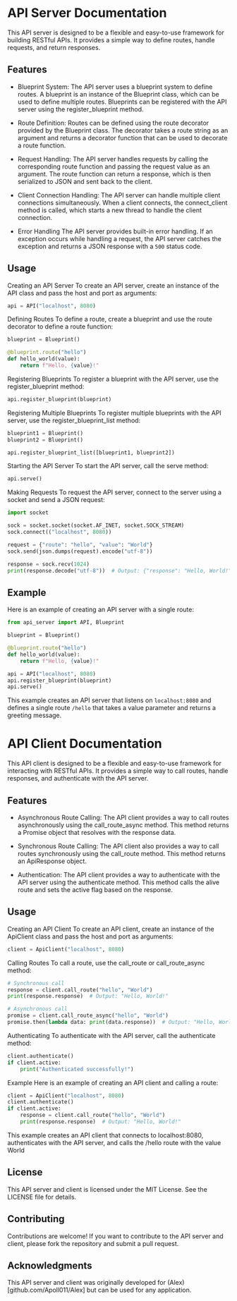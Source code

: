 # API Server Documentation
This API server is designed to be a flexible and easy-to-use framework for building RESTful APIs. It provides a simple way to define routes, handle requests, and return responses.

## Features
- Blueprint System: The API server uses a blueprint system to define routes. A blueprint is an instance of the Blueprint class, which can be used to define multiple routes. Blueprints can be registered with the API server using the register_blueprint method.

- Route Definition: Routes can be defined using the route decorator provided by the Blueprint class. The decorator takes a route string as an argument and returns a decorator function that can be used to decorate a route function.

- Request Handling: The API server handles requests by calling the corresponding route function and passing the request value as an argument. The route function can return a response, which is then serialized to JSON and sent back to the client.

- Client Connection Handling: The API server can handle multiple client connections simultaneously. When a client connects, the connect_client method is called, which starts a new thread to handle the client connection.

- Error Handling The API server provides built-in error handling. If an exception occurs while handling a request, the API server catches the exception and returns a JSON response with a `500` status code.

## Usage
Creating an API Server
To create an API server, create an instance of the API class and pass the host and port as arguments:

```python
api = API("localhost", 8080)
```
Defining Routes
To define a route, create a blueprint and use the route decorator to define a route function:

```python
blueprint = Blueprint()

@blueprint.route("hello")
def hello_world(value):
    return f"Hello, {value}!"
```
Registering Blueprints
To register a blueprint with the API server, use the register_blueprint method:

```python
api.register_blueprint(blueprint)
```
Registering Multiple Blueprints
To register multiple blueprints with the API server, use the register_blueprint_list method:

```python
blueprint1 = Blueprint()
blueprint2 = Blueprint()

api.register_blueprint_list([blueprint1, blueprint2])
```

Starting the API Server
To start the API server, call the serve method:

```python
api.serve()
```
Making Requests
To request the API server, connect to the server using a socket and send a JSON request:

```python
import socket

sock = socket.socket(socket.AF_INET, socket.SOCK_STREAM)
sock.connect(("localhost", 8080))

request = {"route": "hello", "value": "World"}
sock.send(json.dumps(request).encode("utf-8"))

response = sock.recv(1024)
print(response.decode("utf-8"))  # Output: {"response": "Hello, World!", "code": 200, "time": 0.01}
```
## Example
Here is an example of creating an API server with a single route:

```python
from api_server import API, Blueprint

blueprint = Blueprint()

@blueprint.route("hello")
def hello_world(value):
    return f"Hello, {value}!"

api = API("localhost", 8080)
api.register_blueprint(blueprint)
api.serve()
```
This example creates an API server that listens on `localhost:8080` and defines a single route `/hello` that takes a value parameter and returns a greeting message.


# API Client Documentation
This API client is designed to be a flexible and easy-to-use framework for interacting with RESTful APIs. It provides a simple way to call routes, handle responses, and authenticate with the API server.

## Features
- Asynchronous Route Calling: The API client provides a way to call routes asynchronously using the call_route_async method. This method returns a Promise object that resolves with the response data.

- Synchronous Route Calling: The API client also provides a way to call routes synchronously using the call_route method. This method returns an ApiResponse object.

- Authentication: The API client provides a way to authenticate with the API server using the authenticate method. This method calls the alive route and sets the active flag based on the response.

## Usage
Creating an API Client To create an API client, create an instance of the ApiClient class and pass the host and port as arguments:

```python
client = ApiClient("localhost", 8080)
```

Calling Routes To call a route, use the call_route or call_route_async method:

```python
# Synchronous call
response = client.call_route("hello", "World")
print(response.response)  # Output: "Hello, World!"

# Asynchronous call
promise = client.call_route_async("hello", "World")
promise.then(lambda data: print(data.response))  # Output: "Hello, World!"
```
Authenticating To authenticate with the API server, call the authenticate method:

```python
client.authenticate()
if client.active:
    print("Authenticated successfully!")
```
Example
Here is an example of creating an API client and calling a route:

```python
client = ApiClient("localhost", 8080)
client.authenticate()
if client.active:
    response = client.call_route("hello", "World")
    print(response.response)  # Output: "Hello, World!"
```
This example creates an API client that connects to localhost:8080, authenticates with the API server, and calls the /hello route with the value World

## License
This API server and client is licensed under the MIT License. See the LICENSE file for details.

## Contributing
Contributions are welcome! If you want to contribute to the API server and client, please fork the repository and submit a pull request.

## Acknowledgments
This API server and client was originally developed for (Alex)[github.com/Apoll011/Alex] but can be used for any application.